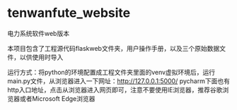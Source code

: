 # tenwanfute_website
电力系统软件web版本

本项目包含了工程源代码flaskweb文件夹，用户操作手册，以及三个原始数据文件，以供使用时导入

运行方式：将python的环境配置成工程文件夹里面的venv虚拟环境后，运行main.py文件，从浏览器进入一下网址：http://127.0.0.1:5000/ pycharm下面也有http入口地址，点击从浏览器进入网页即可，注意不要使用IE浏览器，推荐谷歌浏览器或者Microsoft Edge浏览器

